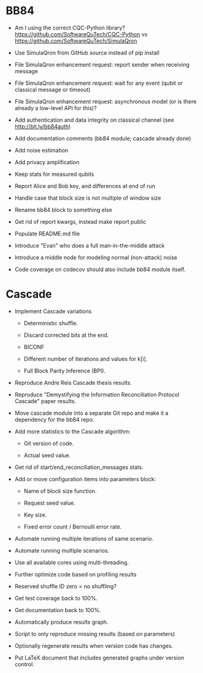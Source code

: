 # BB84

  * Am I using the correct CQC-Python library? https://github.com/SoftwareQuTech/CQC-Python vs https://github.com/SoftwareQuTech/SimulaQron

  * Use SimulaQron from GitHub source instead of pip install

  * File SimulaQron enhancement request: report sender when receiving message

  * File SimulaQron enhancement request: wait for any event (qubit or classical message or timeout)

  * File SimulaQron enhancement request: asynchronous model (or is there already a low-level API for this)?

  * Add authentication and data integrity on classical channel (see http://bit.ly/bb84auth)

  * Add documentation comments (bb84 module; cascade already done)

  * Add noise estimation

  * Add privacy amplification

  * Keep stats for measured qubits

  * Report Alice and Bob key, and differences at end of run

  * Handle case that block size is not multiple of window size

  * Rename bb84 block to something else

  * Get rid of report kwargs, instead make report public

  * Populate README.md file

  * Introduce "Evan" who does a full man-in-the-middle attack

  * Introduce a middle node for modeling normal (non-attack) noise

  * Code coverage on codecov should also include bb84 module itself.

# Cascade

  * Implement Cascade variations

    * Deterministic shuffle.

    * Discard corrected bits at the end.

    * BICONF

    * Different number of iterations and values for k[i].
    
    * Full Block Parity Inference (BPI).

  * Reproduce Andre Reis Cascade thesis results.

  * Reproduce "Demystifying the Information Reconciliation Protocol Cascade" paper results.

  * Move cascade module into a separate Git repo and make it a dependency for the bb84 repo.

  * Add more statistics to the Cascade algorithm:

    * Git version of code.

    * Actual seed value.

  * Get rid of start/end_reconciliation_messages stats.

  * Add or move configuration items into parameters block:

    * Name of block size function.

    * Request seed value.

    * Key size.

    * Fixed error count / Bernoulli error rate.

  * Automate running multiple iterations of same scenario.

  * Automate running multiple scenarios.

  * Use all available cores using multi-threading.

  * Further optimize code based on profiling results

  * Reserved shuffle ID zero = no shuffling?

  * Get test coverage back to 100%.

  * Get documentation back to 100%.

  * Automatically produce results graph.

  * Script to only reproduce missing results (based on parameters)

  * Optionally regenerate results when version code has changes.

  * Put LaTeX document that includes generated graphs under version control.
